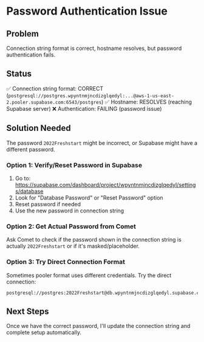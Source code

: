 # Password Authentication Issue

## Problem
Connection string format is correct, hostname resolves, but password authentication fails.

## Status
✅ Connection string format: CORRECT (`postgresql://postgres.wpyntnmjncdizglqedyl:...@aws-1-us-east-2.pooler.supabase.com:6543/postgres`)
✅ Hostname: RESOLVES (reaching Supabase server)
❌ Authentication: FAILING (password issue)

## Solution Needed

The password `2022Freshstart` might be incorrect, or Supabase might have a different password. 

### Option 1: Verify/Reset Password in Supabase
1. Go to: https://supabase.com/dashboard/project/wpyntnmjncdizglqedyl/settings/database
2. Look for "Database Password" or "Reset Password" option
3. Reset password if needed
4. Use the new password in connection string

### Option 2: Get Actual Password from Comet
Ask Comet to check if the password shown in the connection string is actually `2022Freshstart` or if it's masked/placeholder.

### Option 3: Try Direct Connection Format
Sometimes pooler format uses different credentials. Try the direct connection:
```
postgresql://postgres:2022Freshstart@db.wpyntnmjncdizglqedyl.supabase.co:5432/postgres
```

## Next Steps
Once we have the correct password, I'll update the connection string and complete setup automatically.


